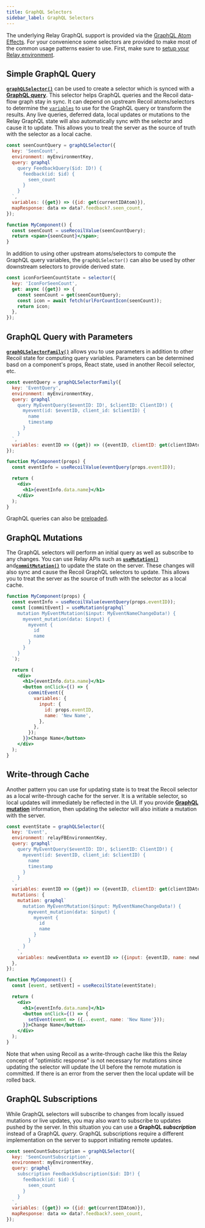 ```yaml
---
title: GraphQL Selectors
sidebar_label: GraphQL Selectors
---
```


The underlying Relay GraphQL support is provided via the [GraphQL Atom Effects](/docs/recoil-relay/graphql-effects).  For your convenience some selectors are provided to make most of the common usage patterns easier to use.  First, make sure to [setup your Relay environment](/docs/recoil-relay/environment).

## Simple GraphQL Query

[**`graphQLSelector()`**](/docs/recoil-relay/api/graphQLSelector) can be used to create a selector which is synced with a [**GraphQL query**](https://graphql.org/learn/queries/).  This selector helps GraphQL queries and the Recoil data-flow graph stay in sync.  It can depend on upstream Recoil atoms/selectors to determine the [`variables`](https://graphql.org/learn/queries/#variables) to use for the GraphQL query or transform the results.  Any live queries, deferred data, local updates or mutations to the Relay GraphQL state will also automatically sync with the selector and cause it to update.  This allows you to treat the server as the source of truth with the selector as a local cache.

```jsx
const seenCountQuery = graphQLSelector({
  key: 'SeenCount',
  environment: myEnvironmentKey,
  query: graphql`
    query FeedbackQuery($id: ID!) {
      feedback(id: $id) {
        seen_count
      }
    }
  `,
  variables: ({get}) => ({id: get(currentIDAtom)}),
  mapResponse: data => data?.feedback?.seen_count,
});
```
```jsx
function MyComponent() {
  const seenCount = useRecoilValue(seenCountQuery);
  return <span>{seenCount}</span>;
}
```

In addition to using other upstream atoms/selectors to compute the GraphQL query variables, the `graphQLSelector()` can also be used by other downstream selectors to provide derived state.

```jsx
const iconForSeenCountState = selector({
  key: 'IconForSeenCount',
  get: async ({get}) => {
    const seenCount = get(seenCountQuery);
    const icon = await fetch(urlForCountIcon(seenCount));
    return icon;
  },
});
```

## GraphQL Query with Parameters

[**`graphQLSelectorFamily()`**](/docs/recoil-relay/api/graphQLSelectorFamily) allows you to use parameters in addition to other Recoil state for computing query variables.  Parameters can be determined basd on a component's props, React state, used in another Recoil selector, etc.

```jsx
const eventQuery = graphQLSelectorFamily({
  key: 'EventQuery',
  environment: myEnvironmentKey,
  query: graphql`
    query MyEventQuery($eventID: ID!, $clientID: ClientID!) {
      myevent(id: $eventID, client_id: $clientID) {
        name
        timestamp
      }
    }
  `,
  variables: eventID => ({get}) => ({eventID, clientID: get(clientIDAtom}),
});
```
```jsx
function MyComponent(props) {
  const eventInfo = useRecoilValue(eventQuery(props.eventID));

  return (
    <div>
      <h1>{eventInfo.data.name}</h1>
    </div>
  );
}
```

GraphQL queries can also be [preloaded](/docs/recoil-relay/preloaded-queries).

## GraphQL Mutations

The GraphQL selectors will perform an initial query as well as subscribe to any changes.  You can use Relay APIs such as [**`useMutation()`**](https://relay.dev/docs/api-reference/use-mutation) and[**`commitMutation()`**](https://relay.dev/docs/api-reference/commit-mutation) to update the state on the server.  These changes will also sync and cause the Recoil GraphQL selectors to update.  This allows you to treat the server as the source of truth with the selector as a local cache.

```jsx
function MyComponent(props) {
  const eventInfo = useRecoilValue(eventQuery(props.eventID));
  const [commitEvent] = useMutation(graphql`
    mutation MyEventMutation($input: MyEventNameChangeData!) {
      myevent_mutation(data: $input) {
        myevent {
          id
          name
        }
      }
    }
  `);

  return (
    <div>
      <h1>{eventInfo.data.name}</h1>
      <button onClick={() => {
        commitEvent({
          variables: {
            input: {
              id: props.eventID,
              name: 'New Name',
            },
          },
        });
      }}>Change Name</button>
    </div>
  );
}
```
## Write-through Cache

Another pattern you can use for updating state is to treat the Recoil selector as a local write-through cache for the server.  It is a writable selector, so local updates will immediately be reflected in the UI.  If you provide [**GraphQL mutation**](https://graphql.org/learn/queries/#mutations) information, then updating the selector will also initiate a mutation with the server.

```jsx
const eventState = graphQLSelector({
  key: 'Event',
  environment: relayFBEnvironmentKey,
  query: graphql`
    query MyEventQuery($eventID: ID!, $clientID: ClientID!) {
      myevent(id: $eventID, client_id: $clientID) {
        name
        timestamp
      }
    }
  `,
  variables: eventID => ({get}) => ({eventID, clientID: get(clientIDAtom}),
  mutations: {
    mutation: graphql`
      mutation MyEventMutation($input: MyEventNameChangeData!) {
        myevent_mutation(data: $input) {
          myevent {
            id
            name
          }
        }
      }
    `,
    variables: newEventData => eventID => ({input: {eventID, name: newEventData.name}}),
  },
});
```
```jsx
function MyComponent() {
  const [event, setEvent] = useRecoilState(eventState);

  return (
    <div>
      <h1>{eventInfo.data.name}</h1>
      <button onClick={() => {
        setEvent(event => ({...event, name: 'New Name'}));
      }}>Change Name</button>
    </div>
  );
}
```

Note that when using Recoil as a write-through cache like this the Relay concept of "optimistic response" is not necessary for mutations since updating the selector will update the UI before the remote mutation is committed.  If there is an error from the server then the local update will be rolled back.

## GraphQL Subscriptions

While GraphQL selectors will subscribe to changes from locally issued mutations or live updates, you may also want to subscribe to updates pushed by the server.  In this situation you can use a **GraphQL _subscription_** instead of a GraphQL _query_.  GraphQL subscriptions require a different implementation on the server to support initiating remote updates.

```jsx
const seenCountSubscription = graphQLSelector({
  key: 'SeenCountSubscription',
  environment: myEnvironmentKey,
  query: graphql`
    subscription FeedbackSubscription($id: ID!) {
      feedback(id: $id) {
        seen_count
      }
    }
  `,
  variables: ({get}) => ({id: get(currentIDAtom)}),
  mapResponse: data => data?.feedback?.seen_count,
});
```
